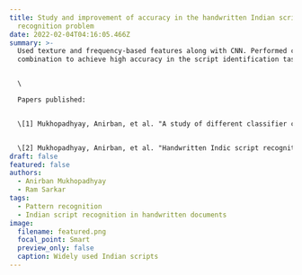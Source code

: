 ```yaml
---
title: Study and improvement of accuracy in the handwritten Indian script
  recognition problem
date: 2022-02-04T04:16:05.466Z
summary: >-
  Used texture and frequency-based features along with CNN. Performed classifier
  combination to achieve high accuracy in the script identification task.


  \

  Papers published:


  \[1] Mukhopadhyay, Anirban, et al. "A study of different classifier combination approaches for handwritten Indic Script Recognition." Journal of Imaging (2018): 39.


  \[2] Mukhopadhyay, Anirban, et al. "Handwritten Indic script recognition based on the Dempster–Shafer theory of evidence." Journal of Intelligent Systems 29.1 (2020): 264-282.
draft: false
featured: false
authors:
  - Anirban Mukhopadhyay
  - Ram Sarkar
tags:
  - Pattern recognition
  - Indian script recognition in handwritten documents
image:
  filename: featured.png
  focal_point: Smart
  preview_only: false
  caption: Widely used Indian scripts
---
```

